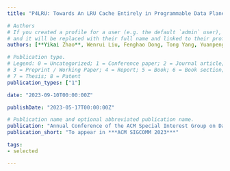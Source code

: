 ```yaml
---
title: "P4LRU: Towards An LRU Cache Entirely in Programmable Data Plane"

# Authors
# If you created a profile for a user (e.g. the default `admin` user), write the username (folder name) here 
# and it will be replaced with their full name and linked to their profile.
authors: [**Yikai Zhao**, Wenrui Liu, Fenghao Dong, Tong Yang, Yuanpeng Li, Kaicheng Yang, Zirui Liu, Zhengyi Jia, Yongqiang Yang]

# Publication type.
# Legend: 0 = Uncategorized; 1 = Conference paper; 2 = Journal article;
# 3 = Preprint / Working Paper; 4 = Report; 5 = Book; 6 = Book section;
# 7 = Thesis; 8 = Patent
publication_types: ["1"]

date: "2023-09-10T00:00:00Z"

publishDate: "2023-05-17T00:00:00Z"

# Publication name and optional abbreviated publication name.
publication: "Annual Conference of the ACM Special Interest Group on Data Communication"
publication_short: "To appear in ***ACM SIGCOMM 2023***"

tags:
- selected

---
```

